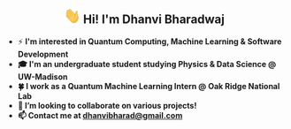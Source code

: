 <h2 align = center><img src="https://raw.githubusercontent.com/ABSphreak/ABSphreak/master/gifs/Hi.gif" width="30px"> Hi! I'm Dhanvi Bharadwaj </h2>
  
- ⚡ <b> I'm interested in Quantum Computing, Machine Learning & Software Development
- 🎓 <b> I'm an undergraduate student studying Physics & Data Science @ UW-Madison
- 🍀  I work as a Quantum Machine Learning Intern @ Oak Ridge National Lab
- 🤝 I’m looking to collaborate on various projects!
- 📫 Contact me at dhanvibharad@gmail.com </b>
